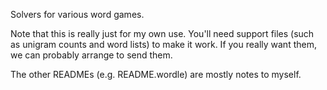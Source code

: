 Solvers for various word games.

Note that this is really just for my own use. You'll need support files (such as
unigram counts and word lists) to make it work. If you really want them, we can
probably arrange to send them.

The other READMEs (e.g. README.wordle) are mostly notes to myself.
